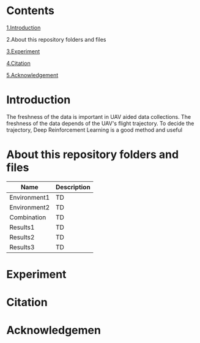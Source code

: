 # Contents
  [1.Introduction](#Introduction)

  2.About this repository folders and files
  
  [3.Experiment](#Experiment)
  
  [4.Citation](#Citation)
  
  [5.Acknowledgement](#Acknowledgement)
# Introduction
The freshness of the data is important in UAV aided data collections.
The freshness of the data depends of the UAV's flight trajectory.
To decide the trajectory, Deep Reinforcement Learning is a good method and useful 
# About this repository folders and files

| **Name**  |  **Description**  |
| --  |  --  |
| Environment1  |  TD  |
| Environment2  |  TD  |
| Combination  |  TD  |
| Results1  |  TD  |
| Results2  |  TD  |
| Results3  |  TD  |

# Experiment
# Citation
# Acknowledgemen


